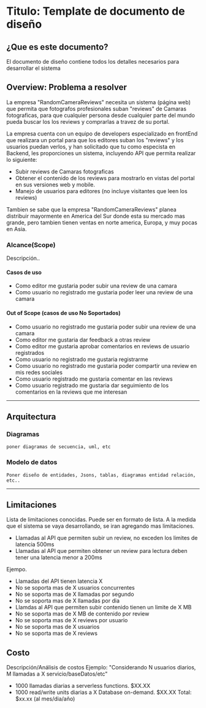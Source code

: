 # Titulo: Template de documento de diseño

## ¿Que es este documento?

El documento de diseño contiene todos los detalles necesarios para desarrollar el sistema

## Overview: Problema a resolver

La empresa "RandomCameraReviews" necesita un sistema (página web) que permita que fotografos profesionales suban "reviews" de Camaras fotograficas, para que cualquier persona desde cualquier parte del mundo pueda buscar los los reviews y comprarlas a travez de su portal.

La empresa cuenta con un equipo de developers especializado en frontEnd que realizara un portal para que los editores suban los "reviews" y los usuarios puedan verlos, y han solicitado que tu como especista en Backend, les proporciones un sistema, incluyendo API que permita  realizar lo siguiente:

* Subir reviews de Camaras fotograficas
* Obtener el contenido de los reviews para mostrarlo en vistas del portal en sus versiones web y mobile.
* Manejo de usuarios para editores (no incluye visitantes que leen los reviews)

Tambien se sabe que la empresa "RandomCameraReviews" planea distribuir mayormente en America del Sur donde esta su mercado mas grande, pero tambien tienen ventas en norte america, Europa, y muy pocas en Asia.


### Alcance(Scope)

Descripción..

#### Casos de uso

* Como editor me gustaria poder subir una review de una camara
* Como usuario no registrado me gustaria poder leer una review de una camara

#### Out of Scope (casos de uso No Soportados)

* Como usuario no registrado me gustaria poder subir una review de una camara
* Como editor me gustaria dar feedback a otras review
* Como editor me gustaria aprobar comentarios en reviews de usuario registrados
* Como usuario no registrado me gustaria registrarme
* Como usuario no registrado me gustaria poder compartir una review en mis redes sociales
* Como usuario registrado me gustaria comentar en las reviews
* Como usuario registrado me gustaria dar seguimiento de los comentarios en la reviews que me interesan

---

## Arquitectura

### Diagramas

    poner diagramas de secuencia, uml, etc

### Modelo de datos

    Poner diseño de entidades, Jsons, tablas, diagramas entidad relación, etc..

---

## Limitaciones

Lista de limitaciones conocidas. Puede ser en formato de lista.
A la medida que el sistema se vaya desarrollando, se iran agregando mas limitaciones.

- Llamadas al API que permiten subir un review, no exceden los limites de latencia 500ms
- Llamadas al API que permiten obtener un review para lectura deben tener una latencia menor a 200ms    

Ejempo.

- Llamadas del API tienen latencia X
- No se soporta mas de X usuarios concurrentes
- No se soporta mas de X llamadas por segundo
- No se soporta mas de X llamadas por dia
- Llamdas al API que permiten subir contenido tienen un limite de X MB
- No se soporta mas de X MB de contenido por review
- No se soporta mas de X reviews por usuario
- No se soporta mas de X usuarios
- No se soporta mas de X reviews


## Costo

Descripción/Análisis de costos
Ejemplo:
"Considerando N usuarios diarios, M llamadas a X servicio/baseDatos/etc"

- 1000 llamadas diarias a serverless functions. $XX.XX
- 1000 read/write units diarias a X Database on-demand. $XX.XX
  Total: $xx.xx (al mes/dia/año)
